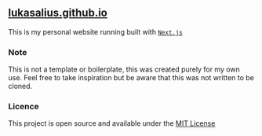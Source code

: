 ## [lukasalius.github.io](https://lukasalius.github.io)

This is my personal website running built with [`Next.js`](https://github.com/vercel/next.js/tree/canary/packages/create-next-app)

### Note
This is not a template or boilerplate, this was created purely for my own use. Feel free to take inspiration but be aware that this was not written to be cloned.

### Licence
This project is open source and available under the [MIT License](LICENSE)

